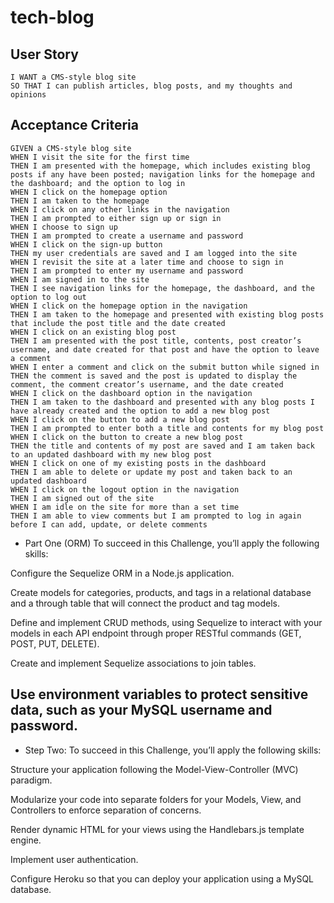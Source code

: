 # tech-blog

## User Story
``` AS A developer who writes about tech
I WANT a CMS-style blog site
SO THAT I can publish articles, blog posts, and my thoughts and opinions
```
## Acceptance Criteria
```
GIVEN a CMS-style blog site
WHEN I visit the site for the first time
THEN I am presented with the homepage, which includes existing blog posts if any have been posted; navigation links for the homepage and the dashboard; and the option to log in
WHEN I click on the homepage option
THEN I am taken to the homepage
WHEN I click on any other links in the navigation
THEN I am prompted to either sign up or sign in
WHEN I choose to sign up
THEN I am prompted to create a username and password
WHEN I click on the sign-up button
THEN my user credentials are saved and I am logged into the site
WHEN I revisit the site at a later time and choose to sign in
THEN I am prompted to enter my username and password
WHEN I am signed in to the site
THEN I see navigation links for the homepage, the dashboard, and the option to log out
WHEN I click on the homepage option in the navigation
THEN I am taken to the homepage and presented with existing blog posts that include the post title and the date created
WHEN I click on an existing blog post
THEN I am presented with the post title, contents, post creator’s username, and date created for that post and have the option to leave a comment
WHEN I enter a comment and click on the submit button while signed in
THEN the comment is saved and the post is updated to display the comment, the comment creator’s username, and the date created
WHEN I click on the dashboard option in the navigation
THEN I am taken to the dashboard and presented with any blog posts I have already created and the option to add a new blog post
WHEN I click on the button to add a new blog post
THEN I am prompted to enter both a title and contents for my blog post
WHEN I click on the button to create a new blog post
THEN the title and contents of my post are saved and I am taken back to an updated dashboard with my new blog post
WHEN I click on one of my existing posts in the dashboard
THEN I am able to delete or update my post and taken back to an updated dashboard
WHEN I click on the logout option in the navigation
THEN I am signed out of the site
WHEN I am idle on the site for more than a set time
THEN I am able to view comments but I am prompted to log in again before I can add, update, or delete comments
```

- Part One (ORM)
To succeed in this Challenge, you’ll apply the following skills:

Configure the Sequelize ORM in a Node.js application.

Create models for categories, products, and tags in a relational database and a through table that will connect the product and tag models.

Define and implement CRUD methods, using Sequelize to interact with your models in each API endpoint through proper RESTful commands (GET, POST, PUT, DELETE).

Create and implement Sequelize associations to join tables.

Use environment variables to protect sensitive data, such as your MySQL username and password.
----------------------------------------------------------
- Step Two:
To succeed in this Challenge, you’ll apply the following skills:

Structure your application following the Model-View-Controller (MVC) paradigm.

Modularize your code into separate folders for your Models, View, and Controllers to enforce separation of concerns.

Render dynamic HTML for your views using the Handlebars.js template engine.

Implement user authentication.

Configure Heroku so that you can deploy your application using a MySQL database.